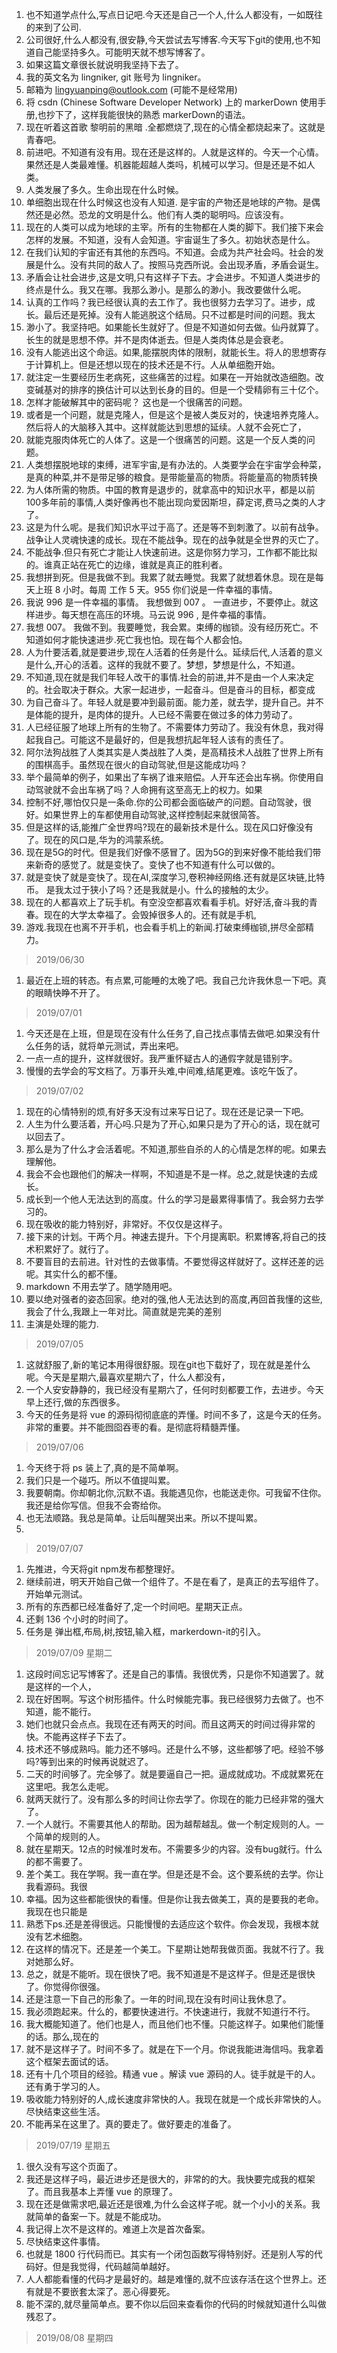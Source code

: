 1. 也不知道学点什么,写点日记吧.今天还是自己一个人,什么人都没有，一如既往的来到了公司.
2. 公司很好,什么人都没有,很安静,今天尝试去写博客.今天写下git的使用,也不知道自己能坚持多久。可能明天就不想写博客了。
3. 如果这篇文章很长就说明我坚持下去了。
4. 我的英文名为 lingniker, git 账号为 lingniker。
5. 邮箱为 lingyuanping@outlook.com (可能不是经常用)
6. 将 csdn (Chinese Software Developer Network) 上的 markerDown 使用手册,也抄下了，这样我能很快的熟悉 markerDown的语法。
7. 现在听着这首歌 黎明前的黑暗 .全都燃烧了,现在的心情全都烧起来了。这就是青春吧。
8. 前进吧。不知道有没有用。现在还是这样的。人就是这样的。今天一个心情。果然还是人类最难懂。机器能超越人类吗，机械可以学习。但是还是不如人类。
9. 人类发展了多久。生命出现在什么时候。
10. 单细胞出现在什么时候这也没有人知道. 是宇宙的产物还是地球的产物。是偶然还是必然。恐龙的文明是什么。他们有人类的聪明吗。应该没有。
11. 现在的人类可以成为地球的主宰。所有的生物都在人类的脚下。我们接下来会怎样的发展。不知道，没有人会知道。宇宙诞生了多久。初始状态是什么。
12. 在我们认知的宇宙还有其他的东西吗。不知道。会成为共产社会吗。社会的发展是什么。没有共同的敌人了。按照马克西所说。会出现矛盾，矛盾会诞生。
13. 矛盾会让社会进步,这是文明,只有这样子下去。才会进步。不知道人类进步的终点是什么。我又在哪。我那么渺小。是那么的渺小。我改要做什么呢。
14. 认真的工作吗？我已经很认真的去工作了。我也很努力去学习了。进步，成长。最后还是死掉。没有人能逃脱这个结局。只不过都是时间的问题。我太
15. 渺小了。我坚持吧。如果能长生就好了。但是不知道如何去做。仙丹就算了。长生的就是思想不停。并不是肉体逝去。但是人类肉体总是会衰老。
16. 没有人能逃出这个命运。如果,能摆脱肉体的限制，就能长生。将人的思想寄存于计算机上。但是还想以现在的技术还是不行。人从单细胞开始。
17. 就注定一生要经历生老病死，这些痛苦的过程。如果在一开始就改造细胞。改变碱基对的排序的换估计可以达到长身的目的。但是一个受精卵有三十亿个。
18. 怎样才能破解其中的密码呢？ 这也是一个很痛苦的问题。
19. 或者是一个问题，就是克隆人，但是这个是被人类反对的，快速培养克隆人。然后将人的大脑移入其中。这样就能达到思想的延续。人就不会死亡了，
20. 就能克服肉体死亡的人体了。这是一个很痛苦的问题。这是一个反人类的问题。
21. 人类想摆脱地球的束缚，进军宇宙,是有办法的。人类要学会在宇宙学会种菜，是真的种菜,并不是带足够的粮食。是带能量高的物质。将能量高的物质转换
22. 为人体所需的物质。中国的教育是退步的，就拿高中的知识水平，都是以前100多年前的事情,人类好像再也不能出现向爱因斯坦，薛定谔,费马之类的人才了。
23. 这是为什么呢。是我们知识水平过于高了。还是等不到刺激了。以前有战争。战争让人灵魂快速的成长。现在不能战争。现在的战争就是全世界的灭亡了。
24. 不能战争.但只有死亡才能让人快速前进。这是你努力学习，工作都不能比拟的。谁真正站在死亡的边缘，谁就是真正的胜利者。
25. 我想拼到死。但是我做不到。我累了就去睡觉。我累了就想着休息。现在是每天上班 8 小时。每周 工作 5 天。955 你们说是一件幸福的事情。
26. 我说 996 是一件幸福的事情。 我想做到 007 。 一直进步，不要停止。就这样进步。每天想在高压的环境。马云说 996 , 是件幸福的事情。
27. 我想 007。 我做不到。我要睡觉，我会累。束缚的枷锁。没有经历死亡。不知道如何才能快速进步.死亡我也怕。现在每个人都会怕。
28. 人为什要活着,就是要进步,现在人活着的任务是什么。延续后代,人活着的意义是什么,开心的活着。这样的我就不要了。梦想，梦想是什么，不知道。
29. 不知道,现在就是我们年轻人改干的事情.社会的前进,并不是由一个人来决定的。社会取决于群众。大家一起进步，一起奋斗。但是奋斗的目标，都变成
30. 为自己奋斗了。年轻人就是要冲到最前面。能力差，就去学，提升自己。并不是体能的提升，是肉体的提升。人已经不需要在做过多的体力劳动了。
31. 人已经征服了地球上所有的生物了。不需要体力劳动了。我没有休息，我对得起我自己。可能这不是最好的，但是我想抗起年轻人该有的责任了。
32. 阿尔法狗战胜了人类其实是人类战胜了人类，是高精技术人战胜了世界上所有的围棋高手。虽然现在很火的自动驾驶,但是这能成功吗？
33. 举个最简单的例子，如果出了车祸了谁来赔偿。人开车还会出车祸。你使用自动驾驶就不会出车祸了吗？人命拥有这至高无上的权力。如果
34. 控制不好,哪怕仅只是一条命.你的公司都会面临破产的问题。自动驾驶，很好。如果世界上的车都使用自动驾驶,这样控制起来就很简答。
35. 但是这样的话,能推广全世界吗?现在的最新技术是什么。现在风口好像没有了。现在的风口是,华为的鸿蒙系统。
36. 现在是5G的时代。但是我们好像不感冒了。因为5G的到来好像不能给我们带来新奇的感觉了。就是变快了。变快了也不知道有什么可以做的。
37. 就是变快了就是变快了。现在AI,深度学习,卷积神经网络.还有就是区块链,比特币。 是我太过于狭小了吗？还是我就是小。什么的接触的太少。
38. 现在的人都喜欢上了玩手机。有空没空都喜欢看看手机。好好活,奋斗我的青春。现在的大学太幸福了。会毁掉很多人的。还有就是手机,
40. 游戏.我现在也离不开手机，也会看手机上的新闻.打破束缚枷锁,拼尽全部精力。

> 2019/06/30

1. 最近在上班的转态。有点累,可能睡的太晚了吧。我自己允许我休息一下吧。真的眼睛快睁不开了。

> 2019/07/01

1. 今天还是在上班，但是现在没有什么任务了,自己找点事情去做吧.如果没有什么任务的话，就将单元测试，弄出来吧。
2. 一点一点的提升，这样就很好。我严重怀疑古人的通假字就是错别字。
3. 慢慢的去学会的写文档了。万事开头难,中间难,结尾更难。该吃午饭了。

> 2019/07/02 

1. 现在的心情特别的烦,有好多天没有过来写日记了。现在还是记录一下吧。
2. 人生为什么要活着，开心吗.只是为了开心,如果只是为了开心的话，现在就可以回去了。
3. 那么是为了什么才会活着呢。不知道,那些自杀的人的心情是怎样的呢。如果去理解他。
4. 我会不会也跟他们的解决一样啊，不知道是不是一样。总之,就是快速的去成长。
5. 成长到一个他人无法达到的高度。什么的学习是最累得事情了。我会努力去学习的。
6. 现在吸收的能力特别好，非常好。不仅仅是这样子。
7. 接下来的计划。干两个月。神速去提升。下个月提离职。积累博客,将自己的技术积累好了。就行了。
8. 不要盲目的去前进。针对性的去做事情。不要觉得这样就好了。这样还差的远呢。其实什么的都不懂。
9. markdown 不用去学了。随学随用吧。
10. 要以绝对强者的姿态回家。绝对的强,他人无法达到的高度,再回首我懂的这些,我会了什么,我跟上一年对比。简直就是完美的差别
11. 主演是处理的能力.

> 2019/07/05

1. 这就舒服了,新的笔记本用得很舒服。现在git也下载好了，现在就是差什么呢。今天是星期六,最喜欢星期六了，什么人都没有，
2. 一个人安安静静的，我已经没有星期六了，任何时刻都要工作，去进步。今天早上还行,做的东西很多。
3. 今天的任务是将 vue 的源码彻彻底底的弄懂。时间不多了，这是今天的任务。非常的重要。并不能囫囵吞枣的看。是彻底将精髓弄懂。
> 2019/07/06

1. 今天终于将 ps 装上了,真的是不简单啊。
2. 我们只是一个碰巧。所以不值提叫累。
3. 我要朝南。你却朝北你,沉默不语。我能遇见你，也能送走你。可我留不住你。我还是给你写信。但我不会寄给你。
4. 也无法顺路。我总是简单。让后叫醒哭出来。所以不提叫累。
5. 

> 2019/07/07

1. 先推进，今天将git npm发布都整理好。
2. 继续前进，明天开始自己做一个组件了。不是在看了，是真正的去写组件了。开始单元测试。
3. 所有的东西都已经准备好了,定一个时间吧。星期天正点。
4. 还剩 136 个小时的时间了。
5. 任务是 弹出框,布局,树,按钮,输入框，markerdown-it的引入。

> 2019/07/09 星期二

1. 这段时间忘记写博客了。还是自己的事情。我很优秀，只是你不知道罢了。就是这样的一个人，
2. 现在好困啊。写这个树形插件。什么时候能完事。我已经很努力去做了。也不知道，能不能行。
3. 她们也就只会点点。我现在还有两天的时间。而且这两天的时间过得非常的快。不能再这样子下去了。
4. 技术还不够成熟吗。能力还不够吗。还是什么不够，这些都够了吧。经验不够吗?等到出来的时候再说就迟了。
5. 二天的时间够了。完全够了。就是要逼自己一把。逼成就成功。不成就累死在这里吧。我怎么走呢。
6. 就两天就行了。没有那么多的时间让你去学了。你现在的能力已经非常的强大了。
7. 一个人就行。不需要其他人的帮助。因为越帮越乱。做一个制定规则的人。一个简单的规则的人。
8. 就在星期天。12点的时候准时发布。不需要多少的内容。没有bug就行。什么的都不需要了。
9. 差个美工。我在学啊。我一直在学。但是还是不会。这个要系统的去学。你让我看源码。我很
10. 幸福。因为这些都能很快的看懂。但是你让我去做美工，真的是要我的老命。我现在也只能是
11. 熟悉下ps.还是差得很远。只能慢慢的去适应这个软件。你会发现，我根本就没有艺术细胞。
12. 在这样的情况下。还是差一个美工。下星期让她帮我做页面。我就不行了。我对她那么好。
13. 总之，就是不能听。现在很快了吧。我不知道是不是这样子。但是还是很快了。你觉得你很强。
14. 还是注意一下自己的形象了。一年的时间,现在没有时间让我休息了。
15. 我必须跑起来。什么的，都要快速进行。不快速进行，我就不知道行不行。
16. 我大概能知道了。他们也是人，而且他们也不懂。只能这样子。如果他们能懂的话。那么,现在的
17. 就不是这样子了。时间不多了。就是在下一个月。你说我能进海信吗。我拿着这个框架去面试的话。
18. 还有十几个项目的经验。精通 vue 。解读 vue 源码的人。徒手就是干的人。还有勇于学习的人。
19. 吸收能力特别好的人,成长速度非常快的人。我现在就是一个成长非常快的人。尽快结束这些生活。
20. 不能再呆在这里了。真的要走了。做好要走的准备了。

> 2019/07/19 星期五

1. 很久没有写这个页面了。
2. 我还是这样子吗，最近进步还是很大的，非常的的大。我快要完成我的框架了。而且我基本上弄懂 vue 的原理了。
3. 现在还是做需求吧,最近还是很难,为什么会这样子呢。就一个小小的关系。我就简单的备案一下。就是不能成功。
4. 我记得上次不是这样的。难道上次是首次备案。
5. 尽快结束这件事情。
6. 也就是 1800 行代码而已。其实有一个闭包函数写得特别好。还是别人写的代码好。但是我觉得，代码越简单越好。
7. 人人都能看懂的代码才是最好的。越是难懂的,就不应该存活在这个世界上。还有就是不要嵌套太深了。恶心得要死。
8. 能不深的,就尽量简单点。要不你以后回来查看你的代码的时候就知道什么叫做残忍了。

> 2019/08/08 星期四